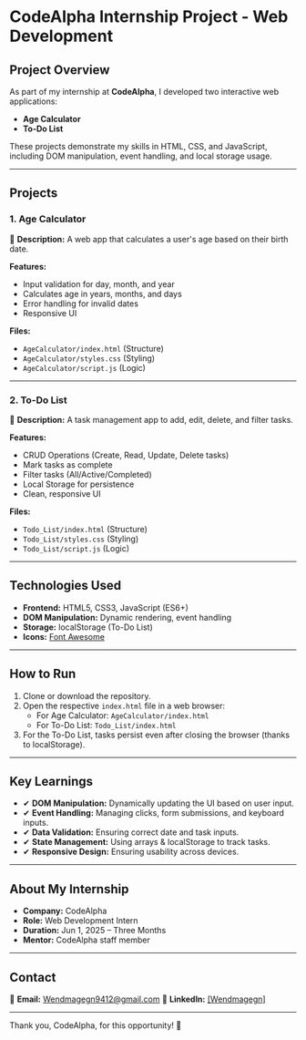 # CodeAlpha Internship Project - Web Development

## Project Overview
As part of my internship at **CodeAlpha**, I developed two interactive web applications:

- **Age Calculator**
- **To-Do List**

These projects demonstrate my skills in HTML, CSS, and JavaScript, including DOM manipulation, event handling, and local storage usage.

---

## Projects

### 1. Age Calculator
📅 **Description:**
A web app that calculates a user's age based on their birth date.

**Features:**
- Input validation for day, month, and year
- Calculates age in years, months, and days
- Error handling for invalid dates
- Responsive UI

**Files:**
- `AgeCalculator/index.html` (Structure)
- `AgeCalculator/styles.css` (Styling)
- `AgeCalculator/script.js` (Logic)

---

### 2. To-Do List
📝 **Description:**
A task management app to add, edit, delete, and filter tasks.

**Features:**
- CRUD Operations (Create, Read, Update, Delete tasks)
- Mark tasks as complete
- Filter tasks (All/Active/Completed)
- Local Storage for persistence
- Clean, responsive UI

**Files:**
- `Todo_List/index.html` (Structure)
- `Todo_List/styles.css` (Styling)
- `Todo_List/script.js` (Logic)

---

## Technologies Used
- **Frontend:** HTML5, CSS3, JavaScript (ES6+)
- **DOM Manipulation:** Dynamic rendering, event handling
- **Storage:** localStorage (To-Do List)
- **Icons:** [Font Awesome](https://fontawesome.com/)

---

## How to Run
1. Clone or download the repository.
2. Open the respective `index.html` file in a web browser:
   - For Age Calculator: `AgeCalculator/index.html`
   - For To-Do List: `Todo_List/index.html`
3. For the To-Do List, tasks persist even after closing the browser (thanks to localStorage).

---

## Key Learnings
- ✔ **DOM Manipulation:** Dynamically updating the UI based on user input.
- ✔ **Event Handling:** Managing clicks, form submissions, and keyboard inputs.
- ✔ **Data Validation:** Ensuring correct date and task inputs.
- ✔ **State Management:** Using arrays & localStorage to track tasks.
- ✔ **Responsive Design:** Ensuring usability across devices.

---

## About My Internship
- **Company:** CodeAlpha
- **Role:** Web Development Intern
- **Duration:** Jun 1, 2025 – Three Months
- **Mentor:** CodeAlpha staff member

---

## Contact
📧 **Email:** Wendmagegn9412@gmail.com
🔗 **LinkedIn:** [\[Wendmagegn\]](https://www.linkedin.com/in/wendmagegn-tajura/)

---

Thank you, CodeAlpha, for this opportunity! 🚀
